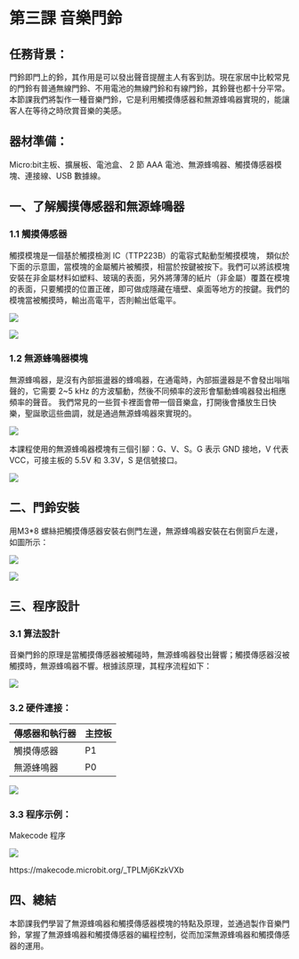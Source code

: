 # 第三課  音樂門鈴 

## 任務背景： 
<P>
門鈴即門上的鈴，其作用是可以發出聲音提醒主人有客到訪。現在家居中比較常見的門鈴有普通無線門鈴、不用電池的無線門鈴和有線門鈴，其鈴聲也都十分平常。本節課我們將製作一種音樂門鈴，它是利用觸摸傳感器和無源蜂鳴器實現的，能讓客人在等待之時欣賞音樂的美感。 
<P>

## 器材準備： 
<P>
Micro:bit主板、擴展板、電池盒、 2 節 AAA 電池、無源蜂鳴器、觸摸傳感器模塊、連接線、USB 數據線。 
<P>

## 一、了解觸摸傳感器和無源蜂鳴器 

### 1.1 觸摸傳感器 
<P>
觸摸模塊是一個基於觸摸檢測 IC（TTP223B）的電容式點動型觸摸模塊， 類似於下面的示意圖，當模塊的金屬觸片被觸摸，相當於按鍵被按下。我們可以將該模塊安裝在非金屬材料如塑料、玻璃的表面，另外將薄薄的紙片（非金屬）覆蓋在模塊的表面，只要觸摸的位置正確，即可做成隱藏在墻壁、桌面等地方的按鍵。我們的模塊當被觸摸時，輸出高電平，否則輸出低電平。
<P>
<P>   
    
![](pic/3/31.png)<BR>
<P>
<P>   
    
![](pic/3/32.png)<BR>
<P>
 
### 1.2 無源蜂鳴器模塊 
<P>
    無源蜂鳴器，是沒有內部振盪器的蜂鳴器，在通電時，內部振盪器是不會發出嗡嗡聲的，它需要 2~5 kHz 的方波驅動，然後不同頻率的波形會驅動蜂鳴器發出相應頻率的聲音。 我們常見的一些賀卡裡面會帶一個音樂盒，打開後會播放生日快樂，聖誕歌這些曲調，就是通過無源蜂鳴器來實現的。 
<P>
<P>   
    
![](pic/3/33.png)<BR>
<P>
<P>
    本課程使用的無源蜂鳴器模塊有三個引腳：G、V、S。G 表示 GND 接地，V 代表 VCC，可接主板的 5.5V 和 3.3V，S 是信號接口。 
<P>
<P>   
    
![](pic/3/34.png)<BR>
<P>
 
## 二、門鈴安裝 
<P>    
用M3*8 螺絲把觸摸傳感器安裝右側門左邊，無源蜂鳴器安裝在右側窗戶左邊，如圖所示：
<P>
<P>   
    
![](pic/3/35.jpg)<BR>
<P>
<P>   
    
![](pic/3/36.jpg)<BR>
<P>
 
## 三、程序設計 

### 3.1 算法設計 
<P>
音樂門鈴的原理是當觸摸傳感器被觸碰時，無源蜂鳴器發出聲響；觸摸傳感器沒被觸摸時，無源蜂鳴器不響。根據該原理，其程序流程如下： 
<P>
<P>   
    
![](pic/3/37.jpg)<BR>
<P>

### 3.2 硬件連接： 

傳感器和執行器 | 主控板
:-- | :--
觸摸傳感器|P1
無源蜂鳴器|P0

<P>   
    
![](pic/3/38.jpg)<BR>
<P>
    
### 3.3 程序示例： 
<P>
Makecode 程序 
<P> 
<P>   
    
![](pic/3/39.png)<BR>
<P>
<P> 
https://makecode.microbit.org/_TPLMj6KzkVXb
<P>
 
## 四、總結 
<P>
本節課我們學習了無源蜂鳴器和觸摸傳感器模塊的特點及原理，並通過製作音樂門鈴，掌握了無源蜂鳴器和觸摸傳感器的編程控制，從而加深無源蜂鳴器和觸摸傳感器的運用。 
<P>
